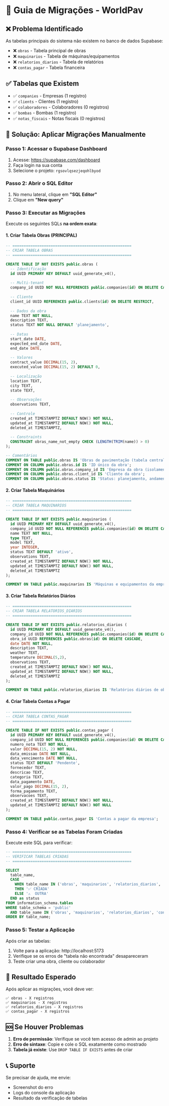 # 🚀 Guia de Migrações - WorldPav

## ❌ Problema Identificado

As tabelas principais do sistema não existem no banco de dados Supabase:
- ❌ `obras` - Tabela principal de obras
- ❌ `maquinarios` - Tabela de máquinas/equipamentos  
- ❌ `relatorios_diarios` - Tabela de relatórios
- ❌ `contas_pagar` - Tabela financeira

## ✅ Tabelas que Existem

- ✅ `companies` - Empresas (1 registro)
- ✅ `clients` - Clientes (1 registro)  
- ✅ `colaboradores` - Colaboradores (0 registros)
- ✅ `bombas` - Bombas (1 registro)
- ✅ `notas_fiscais` - Notas fiscais (0 registros)

## 🔧 Solução: Aplicar Migrações Manualmente

### Passo 1: Acessar o Supabase Dashboard

1. Acesse: https://supabase.com/dashboard
2. Faça login na sua conta
3. Selecione o projeto: `rgsovlqsezjeqohlbyod`

### Passo 2: Abrir o SQL Editor

1. No menu lateral, clique em **"SQL Editor"**
2. Clique em **"New query"**

### Passo 3: Executar as Migrações

Execute os seguintes SQLs **na ordem exata**:

#### 1. Criar Tabela Obras (PRINCIPAL)

```sql
-- =====================================================
-- CRIAR TABELA OBRAS
-- =====================================================

CREATE TABLE IF NOT EXISTS public.obras (
  -- Identificação
  id UUID PRIMARY KEY DEFAULT uuid_generate_v4(),
  
  -- Multi-tenant
  company_id UUID NOT NULL REFERENCES public.companies(id) ON DELETE CASCADE,
  
  -- Cliente
  client_id UUID REFERENCES public.clients(id) ON DELETE RESTRICT,
  
  -- Dados da obra
  name TEXT NOT NULL,
  description TEXT,
  status TEXT NOT NULL DEFAULT 'planejamento',
  
  -- Datas
  start_date DATE,
  expected_end_date DATE,
  end_date DATE,
  
  -- Valores
  contract_value DECIMAL(15, 2),
  executed_value DECIMAL(15, 2) DEFAULT 0,
  
  -- Localização
  location TEXT,
  city TEXT,
  state TEXT,
  
  -- Observações
  observations TEXT,
  
  -- Controle
  created_at TIMESTAMPTZ DEFAULT NOW() NOT NULL,
  updated_at TIMESTAMPTZ DEFAULT NOW() NOT NULL,
  deleted_at TIMESTAMPTZ,
  
  -- Constraints
  CONSTRAINT obras_name_not_empty CHECK (LENGTH(TRIM(name)) > 0)
);

-- Comentários
COMMENT ON TABLE public.obras IS 'Obras de pavimentação (tabela central do sistema)';
COMMENT ON COLUMN public.obras.id IS 'ID único da obra';
COMMENT ON COLUMN public.obras.company_id IS 'Empresa da obra (isolamento multi-tenant)';
COMMENT ON COLUMN public.obras.client_id IS 'Cliente da obra';
COMMENT ON COLUMN public.obras.status IS 'Status: planejamento, andamento, concluida, cancelada';
```

#### 2. Criar Tabela Maquinários

```sql
-- =====================================================
-- CRIAR TABELA MAQUINARIOS
-- =====================================================

CREATE TABLE IF NOT EXISTS public.maquinarios (
  id UUID PRIMARY KEY DEFAULT uuid_generate_v4(),
  company_id UUID NOT NULL REFERENCES public.companies(id) ON DELETE CASCADE,
  name TEXT NOT NULL,
  type TEXT,
  model TEXT,
  year INTEGER,
  status TEXT DEFAULT 'ativo',
  observations TEXT,
  created_at TIMESTAMPTZ DEFAULT NOW() NOT NULL,
  updated_at TIMESTAMPTZ DEFAULT NOW() NOT NULL,
  deleted_at TIMESTAMPTZ
);

COMMENT ON TABLE public.maquinarios IS 'Máquinas e equipamentos da empresa';
```

#### 3. Criar Tabela Relatórios Diários

```sql
-- =====================================================
-- CRIAR TABELA RELATORIOS_DIARIOS
-- =====================================================

CREATE TABLE IF NOT EXISTS public.relatorios_diarios (
  id UUID PRIMARY KEY DEFAULT uuid_generate_v4(),
  company_id UUID NOT NULL REFERENCES public.companies(id) ON DELETE CASCADE,
  obra_id UUID REFERENCES public.obras(id) ON DELETE CASCADE,
  date DATE NOT NULL,
  description TEXT,
  weather TEXT,
  temperature DECIMAL(5,2),
  observations TEXT,
  created_at TIMESTAMPTZ DEFAULT NOW() NOT NULL,
  updated_at TIMESTAMPTZ DEFAULT NOW() NOT NULL,
  deleted_at TIMESTAMPTZ
);

COMMENT ON TABLE public.relatorios_diarios IS 'Relatórios diários de obras';
```

#### 4. Criar Tabela Contas a Pagar

```sql
-- =====================================================
-- CRIAR TABELA CONTAS_PAGAR
-- =====================================================

CREATE TABLE IF NOT EXISTS public.contas_pagar (
  id UUID PRIMARY KEY DEFAULT uuid_generate_v4(),
  company_id UUID NOT NULL REFERENCES public.companies(id) ON DELETE CASCADE,
  numero_nota TEXT NOT NULL,
  valor DECIMAL(15, 2) NOT NULL,
  data_emissao DATE NOT NULL,
  data_vencimento DATE NOT NULL,
  status TEXT DEFAULT 'Pendente',
  fornecedor TEXT,
  descricao TEXT,
  categoria TEXT,
  data_pagamento DATE,
  valor_pago DECIMAL(15, 2),
  forma_pagamento TEXT,
  observacoes TEXT,
  created_at TIMESTAMPTZ DEFAULT NOW() NOT NULL,
  updated_at TIMESTAMPTZ DEFAULT NOW() NOT NULL
);

COMMENT ON TABLE public.contas_pagar IS 'Contas a pagar da empresa';
```

### Passo 4: Verificar se as Tabelas Foram Criadas

Execute este SQL para verificar:

```sql
-- =====================================================
-- VERIFICAR TABELAS CRIADAS
-- =====================================================

SELECT 
  table_name,
  CASE 
    WHEN table_name IN ('obras', 'maquinarios', 'relatorios_diarios', 'contas_pagar')
    THEN '✅ CRIADA'
    ELSE '⚠️  OUTRA'
  END as status
FROM information_schema.tables
WHERE table_schema = 'public'
  AND table_name IN ('obras', 'maquinarios', 'relatorios_diarios', 'contas_pagar')
ORDER BY table_name;
```

### Passo 5: Testar a Aplicação

Após criar as tabelas:

1. Volte para a aplicação: http://localhost:5173
2. Verifique se os erros de "tabela não encontrada" desapareceram
3. Teste criar uma obra, cliente ou colaborador

## 🎯 Resultado Esperado

Após aplicar as migrações, você deve ver:

```
✅ obras - X registros
✅ maquinarios - X registros  
✅ relatorios_diarios - X registros
✅ contas_pagar - X registros
```

## 🆘 Se Houver Problemas

1. **Erro de permissão**: Verifique se você tem acesso de admin ao projeto
2. **Erro de sintaxe**: Copie e cole o SQL exatamente como mostrado
3. **Tabela já existe**: Use `DROP TABLE IF EXISTS` antes de criar

## 📞 Suporte

Se precisar de ajuda, me envie:
- Screenshot do erro
- Logs do console da aplicação
- Resultado da verificação de tabelas

